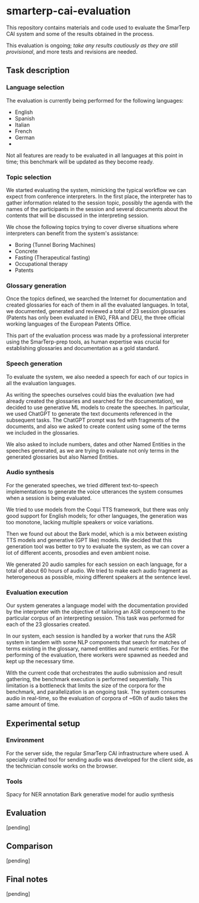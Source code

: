 # smarterp-cai-evaluation

This repository contains materials and code used to evaluate the SmarTerp CAI system and some of the results obtained in the process.

This evaluation is ongoing; *take any results cautiously as they are still provisional*, and more tests and revisions are needed. 


## Task description
### Language selection

The evaluation is currently being performed for the following languages:
- English
- Spanish
- Italian
- French
- German
- 
Not all features are ready to be evaluated in all languages at this point in time; this benchmark will be updated as they become ready.

### Topic selection
We started evaluating the system, mimicking the typical workflow we can expect from conference interpreters. In the first place, the interpreter has to gather information related to the session topic, possibly the agenda with the names of the participants in the session and several documents about the contents that will be discussed in the interpreting session.

We chose the following topics trying to cover diverse situations where interpreters can benefit from the system's assistance:
- Boring (Tunnel Boring Machines)
- Concrete
- Fasting (Therapeutical fasting)
- Occupational therapy
- Patents

### Glossary generation
Once the topics defined, we searched the Internet for documentation and created glossaries for each of them in all the evaluated languages. In total, we documented, generated and reviewed a total of 23 session glossaries (Patents has only been evaluated in ENG, FRA and DEU, the three official working languages of the European Patents Office. 

This part of the evaluation process was made by a professional interpreter using the SmarTerp-prep tools, as human expertise was crucial for establishing glossaries and documentation as a gold standard.

### Speech generation
To evaluate the system, we also needed a speech for each of our topics in all the evaluation languages. 

As writing the speeches ourselves could bias the evaluation (we had already created the glossaries and searched for the documentation), we decided to use generative ML models to create the speeches. In particular, we used ChatGPT to generate the text documents referenced in the subsequent tasks. The ChatGPT prompt was fed with fragments of the documents, and also we asked to create content using some of the terms we included in the glossaries. 

We also asked to include numbers, dates and other Named Entities in the speeches generated, as we are trying to evaluate not only terms in the generated glossaries but also Named Entities.

### Audio synthesis
For the generated speeches, we tried different text-to-speech implementations to generate the voice utterances the system consumes when a session is being evaluated.

We tried to use models from the Coqui TTS framework, but there was only good support for English models; for other languages, the generation was too monotone, lacking multiple speakers or voice variations.

Then we found out about the Bark model, which is a mix between existing TTS models and generative (GPT like) models. We decided that this generation tool was better to try to evaluate the system, as we can cover a lot of different accents, prosodies and even ambient noise. 

We generated 20 audio samples for each session on each language, for a total of about 60 hours of audio. We tried to make each audio fragment as heterogeneous as possible, mixing different speakers at the sentence level.

### Evaluation execution
Our system generates a language model with the documentation provided by the interpreter with the objective of tailoring an ASR component to the particular corpus of an interpreting session. This task was performed for each of the 23 glossaries created.

In our system, each session is handled by a worker that runs the ASR system in tandem with some NLP components that search for matches of terms existing in the glossary, named entities and numeric entities. For the performing of the evaluation, there workers were spawned as needed and kept up the necessary time.

With the current code that orchestrates the audio submission and result gathering, the benchmark execution is performed sequentially. This limitation is a bottleneck that limits the size of the corpora for the benchmark, and parallelization is an ongoing task. The system consumes audio in real-time, so the evaluation of corpora of ~60h of audio takes the same amount of time.

## Experimental setup
### Environment
For the server side, the regular SmarTerp CAI infrastructure where used. A specially crafted tool for sending audio was developed for the client side, as the technician console works on the browser.

### Tools
Spacy for NER annotation
Bark generative model for audio synthesis

## Evaluation
[pending]

## Comparison
[pending]

## Final notes
[pending]

